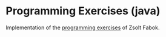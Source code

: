 # Programming Exercises (java)

Implementation of the [programming exercises](https://github.com/ZsoltFabok/programming-exercises) of Zsolt Fabok.
